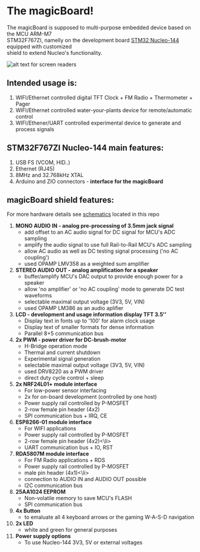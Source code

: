 <h1>The magicBoard!</h1>

The magicBoard is supposed to multi-purpose embedded device based on the MCU ARM-M7<br> 
STM32F767ZI, namelly on the development board [STM32 Nucleo-144](https://www.markdownguide.org/basic-syntax)
equipped with customized<br>shield to extend Nucleo's functionality.



![alt text for screen readers](/Work_NOTES/clear_teams_cache.png "Text to show on mouseover")

<h2>Intended usage is:</h2>
<ol>
  <li>WIFI/Ethernet controlled digital TFT Clock + FM Radio + Thermometer + Pager</li>
  <li>WIFI/Ethernet controlled water-your-plants device for remote/automatic control</li>
  <li>WIFI/Ethener/UART controlled experimental device to generate and process signals</li>
</ol>

<h2>STM32F767ZI Nucleo-144 main features:</h2>

<ol>
  <li>USB FS (VCOM, HID..)</li>
  <li>Ethernet (RJ45)</li>
  <li>8MHz and 32.768kHz XTAL</li>
  <li>Arduino and ZIO connectors - <b>interface for the magicBoard</b></li>
</ol>

<h2>magicBoard shield features:</h2>

For more hardware details see [schematics](www.seznam.cz) located in this repo

<ol>
  <li><b>MONO AUDIO IN - analog pre-processing of 3.5mm jack signal</b><ul>
      <li>add offset to an AC audio signal for DC signal for MCU's ADC sampling</li>
      <li>amplify the audio signal to use full Rail-to-Rail MCU's ADC sampling</li>
	  <li>allow AC audio as well as DC testing signal processing ('no AC coupling')</li>
	  <li>used OPAMP LMV358 as a weighted sum amplifier</li>
  </ul></li>
  <li><b>STEREO AUDIO OUT - analog amplification for a speaker</b><ul>
      <li>buffer/amplify MCU's DAC output to provide enough power for a speaker</li>
	  <li>allow 'no amplifier' or 'no AC coupling' mode to generate DC test waveforms</li>
	  <li>selectable maximal output voltage (3V3, 5V, VIN)</li>
	  <li>used OPAMP LM386 as an audio aplifier</li>
  </ul></li>
  <li><b>LCD - development and usage information display TFT 3.5''</b><ul>
      <li>Display text in fonts up to '100' for alarm clock usage</li>
	  <li>Display text of smaller formats for dense information</li>
	  <li>Parallel 8+5 communication bus</li>
  </ul></li>
  <li><b>2x PWM - power driver for DC-brush-motor</b><ul>
      <li>H-Bridge operation mode</li>
	  <li>Thermal and current shutdown</li>
	  <li>Experimental signal generation</li>
	  <li>selectable maximal output voltage (3V3, 5V, VIN)</li>
	  <li>used DRV8220 as a PWM driver</li>
	  <li>direct duty cycle control + sleep</li>
  </ul></li>
  <li><b>2x NRF24L01+ module interface</b><ul>
      <li>For low-power sensor interfacing</li>
	  <li>2x for on-board development (controlled by one host)</li>
	  <li>Power supply rail controlled by P-MOSFET</li>
	  <li>2-row female pin header (4x2)</li>
	  <li>SPI communication bus + IRQ, CE</li>
  </ul></li>
    <li><b>ESP8266-01 module interface</b><ul>
      <li>For WIFI applications </li>
	  <li>Power supply rail controlled by P-MOSFET</li>
	  <li>2-row female pin header (4x2)<\li>
	  <li>UART communication bus + IO, RST</li>
  </ul></li>
   <li><b>RDA5807M module interface</b><ul>
      <li>For FM Radio applications + RDS </li>
	  <li>Power supply rail controlled by P-MOSFET</li>
	  <li>male pin header (4x1)<\li>
	  <li>connection to AUDIO IN and AUDIO OUT possible</li>
	  <li>I2C communication bus</li>
  </ul></li>
    <li><b>25AA1024 EEPROM</b><ul>
      <li>Non-volatile memory to save MCU's FLASH</li>
	  <li>SPI communication bus</li>
  </ul></li>
      <li><b>4x Button</b><ul>
      <li>to emaluate all 4 keyboard arrows or the gaming W-A-S-D navigation</li>
  </ul></li>
  <li><b>2x LED</b><ul>
      <li>white and green for general purposes</li>
  </ul></li>
  <li><b>Power supply options</b><ul>
      <li>To use Nucleo-144 3V3, 5V or external voltages</li>
  </ul></li>
</ol>
